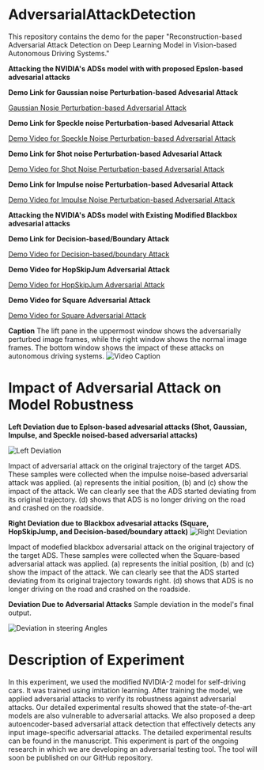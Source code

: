 # AdversarialAttackDetection
This repository contains the demo for the paper "Reconstruction-based Adversarial Attack Detection on Deep Learning Model in Vision-based Autonomous Driving Systems."

**Attacking the NVIDIA's ADSs model with with proposed Epslon-based advesarial attacks**

**Demo Link for Gaussian noise Perturbation-based Advesarial Attack**

[Gaussian Nosie Perturbation-based Adversarial Attack](https://youtu.be/jUgBWJme5pA)

**Demo Link for Speckle noise Perturbation-based Advesarial Attack**

[Demo Video for Speckle Noise Perturbation-based Adversarial Attack](https://youtu.be/rtn8LrLXbDE)

**Demo Link for Shot noise Perturbation-based Advesarial Attack**

[Demo Video for Shot Noise Perturbation-based Adversarial Attack](https://youtu.be/URSU_BHP1ks)

**Demo Link for Impulse noise Perturbation-based Advesarial Attack**

[Demo Video for Impulse Noise Perturbation-based Adversarial Attack](https://youtu.be/9j_Le3tBcgk)

**Attacking the NVIDIA's ADSs model with Existing Modified Blackbox advesarial attacks**

**Demo Link for Decision-based/Boundary Attack**

[Demo Video for Decision-based/boundary Attack](https://youtu.be/7shB1iXJnuw)

**Demo Video for HopSkipJum Adversarial Attack**

[Demo Video for HopSkipJum Adversarial Attack](https://youtu.be/EHZ8q8x6DIA)


**Demo Video for Square Adversarial Attack**


[Demo Video for Square Adversarial Attack](https://youtu.be/PAgKsws44Kg)

**Caption**
The lift pane in the uppermost window shows the adversarially perturbed image frames, while the right window shows the normal image frames. The bottom window shows the impact of these attacks on autonomous driving systems.
![Video Caption](https://github.com/HussainManzoor/AdversarialAttackDetection/assets/133944553/cf5981f0-baa3-4aad-8681-0c93f198d381)

# Impact of Adversarial Attack on Model Robustness

**Left Deviation due to Eplson-based advesarial attacks (Shot, Gaussian, Impulse, and Speckle noised-based adversarial attacks)**

![Left Deviation ](https://github.com/HussainManzoor/AdversarialAttackDetection/assets/133944553/b5a7cb8c-d9a1-46ce-8990-ef303eb8caa9)

Impact of adversarial attack on the original trajectory of the target ADS. These samples were collected when the impulse noise-based adversarial attack was applied. (a) represents the initial position, (b) and (c) show the impact of the attack. We can clearly see that the ADS started deviating from its original trajectory. (d) shows that ADS is no longer driving on the road and crashed on the roadside.

**Right Deviation due to Blackbox advesarial attacks (Square, HopSkipJump, and Decision-based/boundary attack)**
![Right Deviation](https://github.com/HussainManzoor/AdversarialAttackDetection/assets/133944553/345019bd-8aa5-4559-a93a-5cb8b6e39244)

Impact of modefied blackbox adversarial attack on the original trajectory of the target ADS. These samples were collected when the Square-based adversarial attack was applied. (a) represents the initial position, (b) and (c) show the impact of the attack. We can clearly see that the ADS started deviating from its original trajectory towards right. (d) shows that ADS is no longer driving on the road and crashed on the roadside.

**Deviation Due to Adversarial Attacks**
Sample deviation in the model's final output. 

![Deviation in steering Angles](https://github.com/HussainManzoor/AdversarialAttackDetection/assets/133944553/8fc00543-9ccb-4037-a484-7e07dfce64c2)




# Description of Experiment
In this experiment, we used the modified NVIDIA-2 model for self-driving cars. It was trained using imitation learning. After training the model, we applied adversarial attacks to verify its robustness against adversarial attacks. Our detailed experimental results showed that the state-of-the-art models are also vulnerable to adversarial attacks. We also proposed a deep autoencoder-based adversarial attack detection that effectively detects any input image-specific adversarial attacks. The detailed experimental results can be found in the manuscript. 
This experiment is part of the ongoing research in which we are developing an adversarial testing tool. The tool will soon be published on our GitHub repository. 
